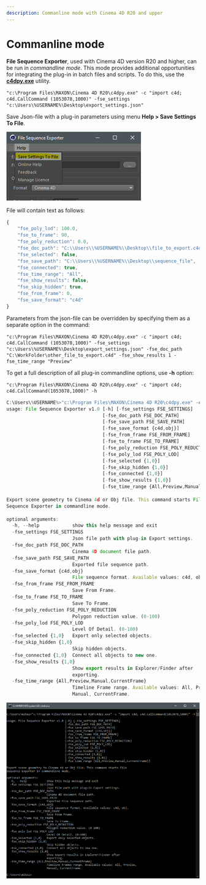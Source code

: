 ```yaml
---
description: Commanline mode with Cinema 4D R20 and upper
---
```


# Commanline mode

**File Sequence Exporter**, used with Cinema 4D version R20 and higher, can be run in _commandline mode_. This mode provides additional opportunities for integrating the plug-in in batch files and scripts. To do this, use the [**c4dpy.exe**](https://developers.maxon.net/docs/Cinema4DPythonSDK/html/manuals/introduction/python_c4dpy.html) utility.

```text
"c:\Program Files\MAXON\Cinema 4D R20\c4dpy.exe" -c "import c4d; c4d.CallCommand (1053078,1000)" -fse_settings "c:\Users\%USERNAME%\Desktop\export_settings.json"
```

Save Json-file with a plug-in parameters using menu **Help &gt; Save Settings To File**. 

![](../.gitbook/assets/image%20%281%29.png)

File will contain text as follows:

```javascript
{
	"fse_poly_lod": 100.0, 
	"fse_to_frame": 90, 
	"fse_poly_reduction": 0.0, 
	"fse_doc_path": "C:\\Users\\%USERNAME%\\Desktop\\file_to_export.c4d", 
	"fse_selected": false, 
	"fse_save_path": "C:\\Users\\%USERNAME%\\Desktop\\sequence_file", 
	"fse_connected": true, 
	"fse_time_range": "All", 
	"fse_show_results": false, 
	"fse_skip_hidden": true, 
	"fse_from_frame": 0, 
	"fse_save_format": "c4d"
}
```



Parameters from the json-file can be overridden by specifying them as a separate option in the command:

```text
"c:\Program Files\MAXON\Cinema 4D R20\c4dpy.exe" -c "import c4d; c4d.CallCommand (1053078,1000)" -fse_settings "c:\Users\%USERNAME%\Desktop\export_settings.json" -fse_doc_path "C:\WorkFolder\other_file_to_export.c4d" -fse_show_results 1 -fse_time_range "Preview"
```

To get a full description of all plug-in commandline options, use **-h** option: 

```text
"c:\Program Files\MAXON\Cinema 4D R20\c4dpy.exe" -c "import c4d; c4d.CallCommand(1053078,1000)" -h
```

```typescript
C:\Users\%USERNAME%>"c:\Program Files\MAXON\Cinema 4D R20\c4dpy.exe" -c "import c4d; c4d.CallCommand(1053078,1000)" -h
usage: File Sequence Exporter v1.0 [-h] [-fse_settings FSE_SETTINGS]
                                   [-fse_doc_path FSE_DOC_PATH]
                                   [-fse_save_path FSE_SAVE_PATH]
                                   [-fse_save_format {c4d,obj}]
                                   [-fse_from_frame FSE_FROM_FRAME]
                                   [-fse_to_frame FSE_TO_FRAME]
                                   [-fse_poly_reduction FSE_POLY_REDUCTION]
                                   [-fse_poly_lod FSE_POLY_LOD]
                                   [-fse_selected {1,0}]
                                   [-fse_skip_hidden {1,0}]
                                   [-fse_connected {1,0}]
                                   [-fse_show_results {1,0}]
                                   [-fse_time_range {All,Preview,Manual,CurrentFrame}]

Export scene geometry to Cinema 4d or Obj file. This command starts File
Sequence Exporter in commandline mode.

optional arguments:
  -h, --help            show this help message and exit
  -fse_settings FSE_SETTINGS
                        Json file path with plug-in Export settings.
  -fse_doc_path FSE_DOC_PATH
                        Cinema 4D document file path.
  -fse_save_path FSE_SAVE_PATH
                        Exported file sequence path.
  -fse_save_format {c4d,obj}
                        File sequence format. Available values: c4d, obj.
  -fse_from_frame FSE_FROM_FRAME
                        Save From Frame.
  -fse_to_frame FSE_TO_FRAME
                        Save To Frame.
  -fse_poly_reduction FSE_POLY_REDUCTION
                        Polygon reduction value. (0-100)
  -fse_poly_lod FSE_POLY_LOD
                        Level Of Detail. (0-100)
  -fse_selected {1,0}   Export only selected objects.
  -fse_skip_hidden {1,0}
                        Skip hidden objects.
  -fse_connected {1,0}  Connect all objects to new one.
  -fse_show_results {1,0}
                        Show export results in Explorer/Finder after
                        exporting.
  -fse_time_range {All,Preview,Manual,CurrentFrame}
                        Timeline Frame range. Available values: All, Preview,
                        Manual, CurrentFrame.
```

![](../.gitbook/assets/image%20%282%29.png)





